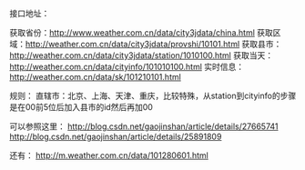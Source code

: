 接口地址：

获取省份：http://www.weather.com.cn/data/city3jdata/china.html
获取区域：http://weather.com.cn/data/city3jdata/provshi/10101.html
获取县市：http://weather.com.cn/data/city3jdata/station/1010100.html
获取当天：http://weather.com.cn/data/cityinfo/101010100.html
实时信息：http://weather.com.cn/data/sk/101210101.html

规则：
直辖市：北京、上海、天津、重庆，比较特殊，从station到cityinfo的步骤是在00前5位后加入县市的id然后再加00

可以参照这里：
http://blog.csdn.net/gaojinshan/article/details/27665741
http://blog.csdn.net/gaojinshan/article/details/25891809

还有：
http://m.weather.com.cn/data/101280601.html


